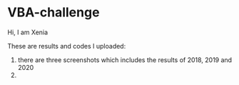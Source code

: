 # VBA-challenge

Hi, I am Xenia

These are results and codes I uploaded:

1) there are three screenshots which includes the results of 2018, 2019 and 2020
2)
